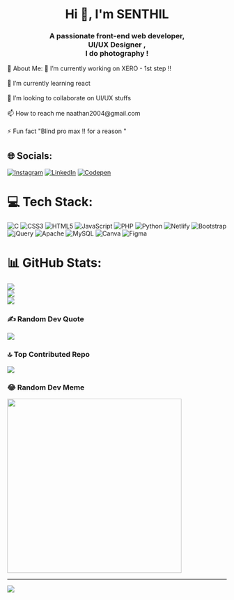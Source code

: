 <h1 align="center">Hi 👋, I'm SENTHIL</h1>
<h3 align="center">A passionate front-end web developer, <br> UI/UX Designer , <br> I do photography !</h3>
 💫 About Me:
🔭 I’m currently working on XERO - 1st step !!<br><br>🌱 I’m currently learning react<br><br>👯 I’m looking to collaborate on UI/UX stuffs<br><br>📫 How to reach me naathan2004@gmail.com<br><br>⚡ Fun fact "Blind pro max !! for a reason "


## 🌐 Socials:
[![Instagram](https://img.shields.io/badge/Instagram-%23E4405F.svg?logo=Instagram&logoColor=white)](https://instagram.com/itz.me_Senthil) [![LinkedIn](https://img.shields.io/badge/LinkedIn-%230077B5.svg?logo=linkedin&logoColor=white)](https://linkedin.com/in/senthilnaathan-k-7464b6249) [![Codepen](https://img.shields.io/badge/Codepen-000000?style=for-the-badge&logo=codepen&logoColor=white)](https://codepen.io/SENTHILNAATHAN-K) 

# 💻 Tech Stack:
![C](https://img.shields.io/badge/c-%2300599C.svg?style=for-the-badge&logo=c&logoColor=white) ![CSS3](https://img.shields.io/badge/css3-%231572B6.svg?style=for-the-badge&logo=css3&logoColor=white) ![HTML5](https://img.shields.io/badge/html5-%23E34F26.svg?style=for-the-badge&logo=html5&logoColor=white) ![JavaScript](https://img.shields.io/badge/javascript-%23323330.svg?style=for-the-badge&logo=javascript&logoColor=%23F7DF1E) ![PHP](https://img.shields.io/badge/php-%23777BB4.svg?style=for-the-badge&logo=php&logoColor=white) ![Python](https://img.shields.io/badge/python-3670A0?style=for-the-badge&logo=python&logoColor=ffdd54) ![Netlify](https://img.shields.io/badge/netlify-%23000000.svg?style=for-the-badge&logo=netlify&logoColor=#00C7B7) ![Bootstrap](https://img.shields.io/badge/bootstrap-%238511FA.svg?style=for-the-badge&logo=bootstrap&logoColor=white) ![jQuery](https://img.shields.io/badge/jquery-%230769AD.svg?style=for-the-badge&logo=jquery&logoColor=white) ![Apache](https://img.shields.io/badge/apache-%23D42029.svg?style=for-the-badge&logo=apache&logoColor=white) ![MySQL](https://img.shields.io/badge/mysql-%2300000f.svg?style=for-the-badge&logo=mysql&logoColor=white) ![Canva](https://img.shields.io/badge/Canva-%2300C4CC.svg?style=for-the-badge&logo=Canva&logoColor=white) ![Figma](https://img.shields.io/badge/figma-%23F24E1E.svg?style=for-the-badge&logo=figma&logoColor=white)
# 📊 GitHub Stats:
![](https://github-readme-stats.vercel.app/api?username=hedge-hog-23&theme=dark&hide_border=false&include_all_commits=true&count_private=true)<br/>
![](https://github-readme-streak-stats.herokuapp.com/?user=hedge-hog-23&theme=dark&hide_border=false)<br/>
![](https://github-readme-stats.vercel.app/api/top-langs/?username=hedge-hog-23&theme=dark&hide_border=false&include_all_commits=true&count_private=true&layout=compact)

### ✍️ Random Dev Quote
![](https://quotes-github-readme.vercel.app/api?type=horizontal&theme=radical)

### 🔝 Top Contributed Repo
![](https://github-contributor-stats.vercel.app/api?username=hedge-hog-23&limit=5&theme=dark&combine_all_yearly_contributions=true)

### 😂 Random Dev Meme
<img src='https://randommeme-five.vercel.app/' style="height: 400px;"/>

---
[![](https://visitcount.itsvg.in/api?id=hedge-hog-23&icon=0&color=7)](https://visitcount.itsvg.in)

<!-- Proudly created with GPRM ( https://gprm.itsvg.in ) -->

